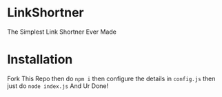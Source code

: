 # LinkShortner
 The Simplest Link Shortner Ever Made
# Installation
 Fork This Repo
 then do `npm i`
 then configure the details in `config.js`
 then just do `node index.js` And Ur Done!
